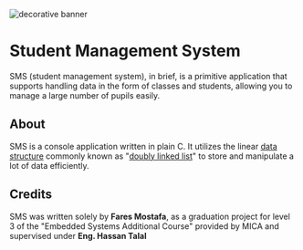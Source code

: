 ![decorative banner](https://www.sarvika.com/wp-content/uploads/2022/02/Student-Management-System.png)
# Student Management System
SMS (student management system), in brief, is a primitive application that supports handling data in the form of classes and students, allowing you to manage a large number of pupils easily.

## About
SMS is a console application written in plain C.
It utilizes the linear [data structure](https://en.wikipedia.org/wiki/Data_structure) commonly known as "[doubly linked list](https://en.wikipedia.org/wiki/Doubly_linked_list)" to store and manipulate a lot of data efficiently.

## Credits
SMS was written solely by **Fares Mostafa**, as a graduation project for level 3 of the "Embedded Systems Additional Course" provided by MICA and supervised under **Eng. Hassan Talal**
